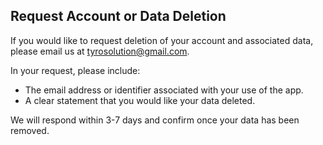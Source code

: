 ## Request Account or Data Deletion

If you would like to request deletion of your account and associated data, please email us at tyrosolution@gmail.com.

In your request, please include:
- The email address or identifier associated with your use of the app.
- A clear statement that you would like your data deleted.

We will respond within 3-7 days and confirm once your data has been removed.

